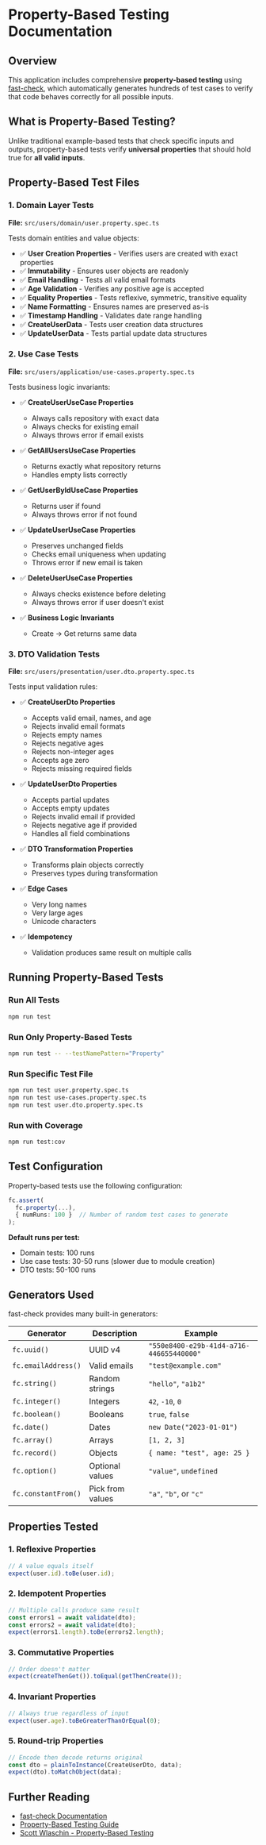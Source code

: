 # Property-Based Testing Documentation

## Overview

This application includes comprehensive **property-based testing** using [fast-check](https://github.com/dubzzz/fast-check), which automatically generates hundreds of test cases to verify that code behaves correctly for all possible inputs.

## What is Property-Based Testing?

Unlike traditional example-based tests that check specific inputs and outputs, property-based tests verify **universal properties** that should hold true for **all valid inputs**.

## Property-Based Test Files

### 1. Domain Layer Tests
**File:** `src/users/domain/user.property.spec.ts`

Tests domain entities and value objects:

- ✅ **User Creation Properties** - Verifies users are created with exact properties
- ✅ **Immutability** - Ensures user objects are readonly
- ✅ **Email Handling** - Tests all valid email formats
- ✅ **Age Validation** - Verifies any positive age is accepted
- ✅ **Equality Properties** - Tests reflexive, symmetric, transitive equality
- ✅ **Name Formatting** - Ensures names are preserved as-is
- ✅ **Timestamp Handling** - Validates date range handling
- ✅ **CreateUserData** - Tests user creation data structures
- ✅ **UpdateUserData** - Tests partial update data structures

### 2. Use Case Tests
**File:** `src/users/application/use-cases.property.spec.ts`

Tests business logic invariants:

- ✅ **CreateUserUseCase Properties**
  - Always calls repository with exact data
  - Always checks for existing email
  - Always throws error if email exists
  
- ✅ **GetAllUsersUseCase Properties**
  - Returns exactly what repository returns
  - Handles empty lists correctly
  
- ✅ **GetUserByIdUseCase Properties**
  - Returns user if found
  - Always throws error if not found
  
- ✅ **UpdateUserUseCase Properties**
  - Preserves unchanged fields
  - Checks email uniqueness when updating
  - Throws error if new email is taken
  
- ✅ **DeleteUserUseCase Properties**
  - Always checks existence before deleting
  - Always throws error if user doesn't exist
  
- ✅ **Business Logic Invariants**
  - Create → Get returns same data

### 3. DTO Validation Tests
**File:** `src/users/presentation/user.dto.property.spec.ts`

Tests input validation rules:

- ✅ **CreateUserDto Properties**
  - Accepts valid email, names, and age
  - Rejects invalid email formats
  - Rejects empty names
  - Rejects negative ages
  - Rejects non-integer ages
  - Accepts age zero
  - Rejects missing required fields
  
- ✅ **UpdateUserDto Properties**
  - Accepts partial updates
  - Accepts empty updates
  - Rejects invalid email if provided
  - Rejects negative age if provided
  - Handles all field combinations
  
- ✅ **DTO Transformation Properties**
  - Transforms plain objects correctly
  - Preserves types during transformation
  
- ✅ **Edge Cases**
  - Very long names
  - Very large ages
  - Unicode characters
  
- ✅ **Idempotency**
  - Validation produces same result on multiple calls

## Running Property-Based Tests

### Run All Tests
```bash
npm run test
```

### Run Only Property-Based Tests
```bash
npm run test -- --testNamePattern="Property"
```

### Run Specific Test File
```bash
npm run test user.property.spec.ts
npm run test use-cases.property.spec.ts
npm run test user.dto.property.spec.ts
```

### Run with Coverage
```bash
npm run test:cov
```

## Test Configuration

Property-based tests use the following configuration:

```typescript
fc.assert(
  fc.property(...),
  { numRuns: 100 }  // Number of random test cases to generate
);
```

**Default runs per test:**
- Domain tests: 100 runs
- Use case tests: 30-50 runs (slower due to module creation)
- DTO tests: 50-100 runs

## Generators Used

fast-check provides many built-in generators:

| Generator | Description | Example |
|-----------|-------------|---------|
| `fc.uuid()` | UUID v4 | `"550e8400-e29b-41d4-a716-446655440000"` |
| `fc.emailAddress()` | Valid emails | `"test@example.com"` |
| `fc.string()` | Random strings | `"hello"`, `"a1b2"` |
| `fc.integer()` | Integers | `42`, `-10`, `0` |
| `fc.boolean()` | Booleans | `true`, `false` |
| `fc.date()` | Dates | `new Date("2023-01-01")` |
| `fc.array()` | Arrays | `[1, 2, 3]` |
| `fc.record()` | Objects | `{ name: "test", age: 25 }` |
| `fc.option()` | Optional values | `"value"`, `undefined` |
| `fc.constantFrom()` | Pick from values | `"a"`, `"b"`, or `"c"` |

## Properties Tested

### 1. **Reflexive Properties**
```typescript
// A value equals itself
expect(user.id).toBe(user.id);
```

### 2. **Idempotent Properties**
```typescript
// Multiple calls produce same result
const errors1 = await validate(dto);
const errors2 = await validate(dto);
expect(errors1.length).toBe(errors2.length);
```

### 3. **Commutative Properties**
```typescript
// Order doesn't matter
expect(createThenGet()).toEqual(getThenCreate());
```

### 4. **Invariant Properties**
```typescript
// Always true regardless of input
expect(user.age).toBeGreaterThanOrEqual(0);
```

### 5. **Round-trip Properties**
```typescript
// Encode then decode returns original
const dto = plainToInstance(CreateUserDto, data);
expect(dto).toMatchObject(data);
```

## Further Reading

- [fast-check Documentation](https://github.com/dubzzz/fast-check)
- [Property-Based Testing Guide](https://hypothesis.works/articles/what-is-property-based-testing/)
- [Scott Wlaschin - Property-Based Testing](https://fsharpforfunandprofit.com/pbt/)

